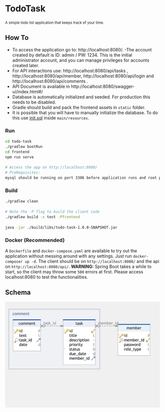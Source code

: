 # TodoTask

<small>A simple todo list application that keeps track of your time.</small>
## How To
- To access the application go to: http://localhost:8080/.
-The account created by default is ID: admin / PW: 1234. This is the initial administrator account, and you can manage privileges for accounts created later.
- For API interactions use: http://localhost:8080/api/tasks , http://localhost:8080/api/member, http://localhost:8080/api/login and http://localhost:8080/api/comments .
- API Document is available in http://localhost:8080/swagger-ui/index.html#/
- Database is automatically initialized and seeded. For production this needs to be disabled.
- Gradle should build and pack the frontend assets in `static` folder.
- It is possible that you will have to manually initialize the database. To do this use [init.sql](src/main/resources/init.sql) inside `main/resources`.

### Run

```bash
cd todo-task
./gradlew bootRun
cd frontend
npm run serve

# Access the app on http://localhost:8080/
# PreRequisites:
mysql should be running on port 3306 before application runs and root password must be 1234
```

### Build

```bash
./gradlew clean

# Note the -P flag to build the client code
./gradlew build -x test -Pfrontend

java -jar ./build/libs/todo-task-1.0.0-SNAPSHOT.jar
```

### Docker (Recommended)
A `Dockerfile` and `docker-compose.yaml` are available to try out the application without messing around with any settings.
Just run `docker-composer up -d`. The client should be on `http://localhost:8000/` and the api on `http://localhost:8080/api/`.
**WARNING:** Spring Boot takes a while to start, so the client may throw some `500` errors at first.
Please access localhost:8080 to test the functionalities.
## Schema

![SQL Schema](./screenshots/schema_img.png)
